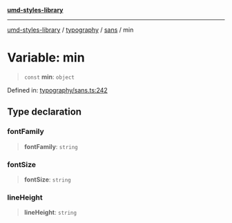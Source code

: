 [**umd-styles-library**](../../../../README.md)

***

[umd-styles-library](../../../../modules.md) / [typography](../../../README.md) / [sans](../README.md) / min

# Variable: min

> `const` **min**: `object`

Defined in: [typography/sans.ts:242](https://github.com/UMD-Digital/design-system/blob/ed6189804bf5f4c4fcbe5325b54aac33ac48d614/packages/styles/source/typography/sans.ts#L242)

## Type declaration

### fontFamily

> **fontFamily**: `string`

### fontSize

> **fontSize**: `string`

### lineHeight

> **lineHeight**: `string`
